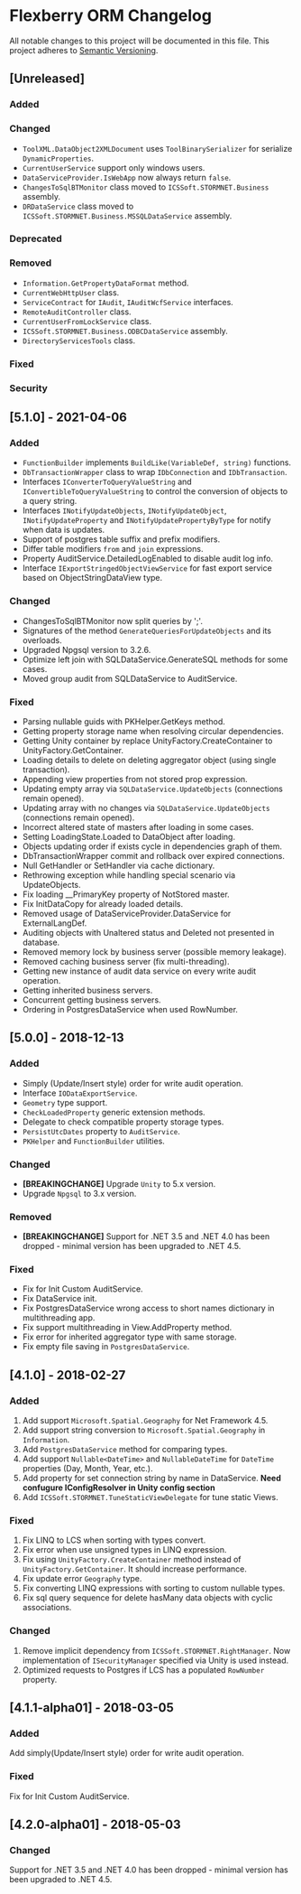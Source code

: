 # Flexberry ORM Changelog
All notable changes to this project will be documented in this file.
This project adheres to [Semantic Versioning](http://semver.org/).

## [Unreleased]

### Added

### Changed
- `ToolXML.DataObject2XMLDocument` uses `ToolBinarySerializer` for serialize `DynamicProperties`.
- `CurrentUserService` support only windows users.
- `DataServiceProvider.IsWebApp` now always return `false`.
- `ChangesToSqlBTMonitor` class moved to `ICSSoft.STORMNET.Business` assembly.
- `DRDataService` class moved to `ICSSoft.STORMNET.Business.MSSQLDataService` assembly.

### Deprecated

### Removed
- `Information.GetPropertyDataFormat` method.
- `CurrentWebHttpUser` class.
- `ServiceContract` for `IAudit`, `IAuditWcfService` interfaces.
- `RemoteAuditController` class.
- `CurrentUserFromLockService` class.
- `ICSSoft.STORMNET.Business.ODBCDataService` assembly.
- `DirectoryServicesTools` class.

### Fixed

### Security


## [5.1.0] - 2021-04-06

### Added
- `FunctionBuilder` implements `BuildLike(VariableDef, string)` functions.
- `DbTransactionWrapper` class to wrap `IDbConnection` and `IDbTransaction`.
- Interfaces `IConverterToQueryValueString` and `IConvertibleToQueryValueString` to control the conversion of objects to a query string.
- Interfaces `INotifyUpdateObjects`, `INotifyUpdateObject`, `INotifyUpdateProperty` and `INotifyUpdatePropertyByType` for notify when data is updates.
- Support of postgres table suffix and prefix modifiers.
- Differ table modifiers `from` and `join` expressions.
- Property AuditService.DetailedLogEnabled to disable audit log info.
- Interface `IExportStringedObjectViewService` for fast export service based on ObjectStringDataView type.

### Changed
- ChangesToSqlBTMonitor now split queries by ';'.
- Signatures of the method `GenerateQueriesForUpdateObjects` and its overloads.
- Upgraded Npgsql version to 3.2.6.
- Optimize left join with SQLDataService.GenerateSQL methods for some cases.
- Moved group audit from SQLDataService to AuditService.

### Fixed
- Parsing nullable guids with PKHelper.GetKeys method.
- Getting property storage name when resolving circular dependencies.
- Getting Unity container by replace UnityFactory.CreateContainer to UnityFactory.GetContainer.
- Loading details to delete on deleting aggregator object (using single transaction).
- Appending view properties from not stored prop expression.
- Updating empty array via `SQLDataService.UpdateObjects` (connections remain opened).
- Updating array with no changes via `SQLDataService.UpdateObjects` (connections remain opened).
- Incorrect altered state of masters after loading in some cases.
- Setting LoadingState.Loaded to DataObject after loading.
- Objects updating order if exists cycle in dependencies graph of them.
- DbTransactionWrapper commit and rollback over expired connections.
- Null GetHandler or SetHandler via cache dictionary. 
- Rethrowing exception while handling special scenario via UpdateObjects.
- Fix loading __PrimaryKey property of NotStored master.
- Fix InitDataCopy for already loaded details.
- Removed usage of DataServiceProvider.DataService for ExternalLangDef.
- Auditing objects with Unaltered status and Deleted not presented in database.
- Removed memory lock by business server (possible memory leakage).
- Removed caching business server (fix multi-threading).
- Getting new instance of audit data service on every write audit operation.
- Getting inherited business servers.
- Concurrent getting business servers.
- Ordering in PostgresDataService when used RowNumber.

## [5.0.0] - 2018-12-13

### Added

- Simply (Update/Insert style) order for write audit operation.
- Interface `IODataExportService`.
- `Geometry` type support.
- `CheckLoadedProperty` generic extension methods.
- Delegate to check compatible property storage types.
- `PersistUtcDates` property to `AuditService`.
- `PKHelper` and `FunctionBuilder` utilities.

### Changed

- **[BREAKINGCHANGE]** Upgrade `Unity` to 5.x version.
- Upgrade `Npgsql` to 3.x version.

### Removed

- **[BREAKINGCHANGE]** Support for .NET 3.5 and .NET 4.0 has been dropped - minimal version has been upgraded to .NET 4.5.

### Fixed

- Fix for Init Custom AuditService.
- Fix DataService init.
- Fix PostgresDataService wrong access to short names dictionary in multithreading app.
- Fix support multithreading in View.AddProperty method.
- Fix error for inherited aggregator type with same storage.
- Fix empty file saving in `PostgresDataService`.

## [4.1.0] - 2018-02-27
### Added
1. Add support `Microsoft.Spatial.Geography` for Net Framework 4.5.
2. Add support string conversion to `Microsoft.Spatial.Geography` in `Information`.
3. Add `PostgresDataService` method for comparing types.
4. Add support `Nullable<DateTime>` and `NullableDateTime` for `DateTime` properties (Day, Month, Year, etc.).
5. Add property for set connection string by name in DataService. **Need confugure IConfigResolver in Unity config section**
6. Add `ICSSoft.STORMNET.TuneStaticViewDelegate` for tune static Views.

### Fixed
1. Fix LINQ to LCS when sorting with types convert.
2. Fix error when use unsigned types in LINQ expression.
3. Fix using `UnityFactory.CreateContainer` method instead of `UnityFactory.GetContainer`. It should increase performance.
4. Fix update error `Geography` type.
5. Fix converting LINQ expressions with sorting to custom nullable types.
6. Fix sql query sequence for delete hasMany data objects with cyclic associations.

### Changed
1. Remove implicit dependency from `ICSSoft.STORMNET.RightManager`. Now implementation of `ISecurityManager` specified via Unity is used instead.
2. Optimized requests to Postgres if LCS has a populated `RowNumber` property.

## [4.1.1-alpha01] - 2018-03-05
### Added
Add simply(Update/Insert style) order for write audit operation.

### Fixed
Fix for Init Custom AuditService.

## [4.2.0-alpha01] - 2018-05-03
### Changed
Support for .NET 3.5 and .NET 4.0 has been dropped - minimal version has been upgraded to .NET 4.5.
